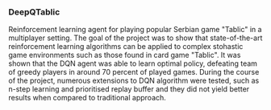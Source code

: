 ### DeepQTablic
Reinforcement learning agent for playing popular Serbian game "Tablic" in a multiplayer setting. The goal of the project was to show that state-of-the-art reinforcement learning algorithms can be applied
to complex stohastic game environments such as those found in card game "Tablic". It was shown that the DQN agent was able to learn optimal policy, defeating team of greedy players in around 70 percent of played games.
During the course of the project, numerous extensions to DQN algorithm were tested, such as n-step learning and prioritised replay buffer and they did not yield better results when compared to traditional approach.
